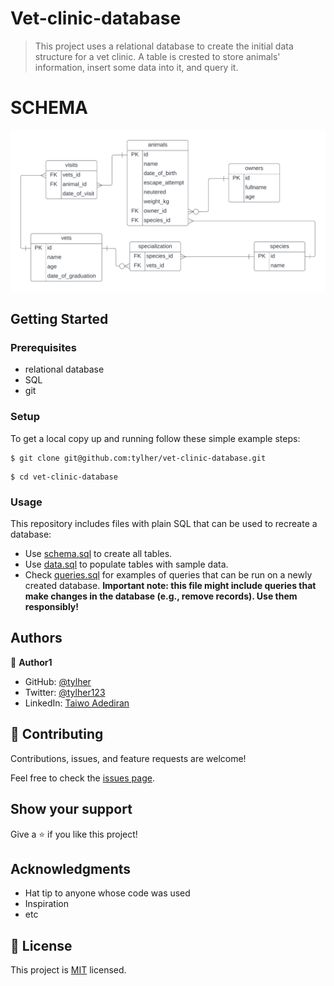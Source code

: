# Vet-clinic-database

> This project uses a relational database to create the initial data structure for a vet clinic. A table is crested to store animals' information, insert some data into it, and query it.

# SCHEMA
![Schema](vet_clinic_schema.png)

## Getting Started
### Prerequisites
- relational database
- SQL
- git

### Setup

To get a local copy up and running follow these simple example steps:

```
$ git clone git@github.com:tylher/vet-clinic-database.git
```

```
$ cd vet-clinic-database
```

### Usage
This repository includes files with plain SQL that can be used to recreate a database:

- Use [schema.sql](./schema.sql) to create all tables.
- Use [data.sql](./data.sql) to populate tables with sample data.
- Check [queries.sql](./queries.sql) for examples of queries that can be run on a newly created database. **Important note: this file might include queries that make changes in the database (e.g., remove records). Use them responsibly!**


## Authors

👤 **Author1**

- GitHub: [@tylher](https://github.com/tylher)
- Twitter: [@tylher123](https://twitter.com/tylher123)
- LinkedIn: [Taiwo Adediran](https://www.linkedin.com/in/taiwo-adediran-327654127/)

## 🤝 Contributing

Contributions, issues, and feature requests are welcome!

Feel free to check the [issues page](../../issues/).

## Show your support

Give a ⭐️ if you like this project!

## Acknowledgments

- Hat tip to anyone whose code was used
- Inspiration
- etc

## 📝 License

This project is [MIT](./MIT.md) licensed.
